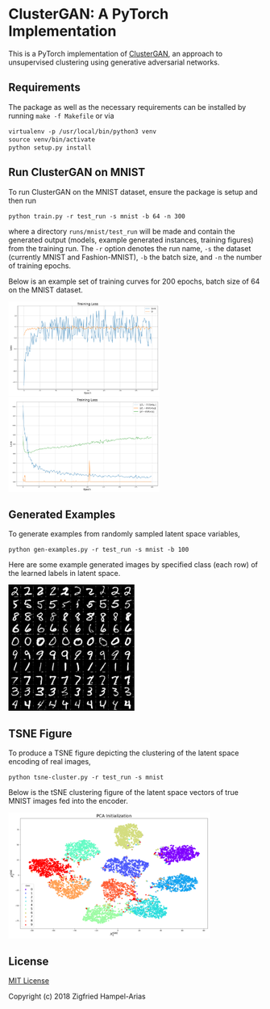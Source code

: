 # ClusterGAN: A PyTorch Implementation

This is a PyTorch implementation of [ClusterGAN](https://arxiv.org/abs/1809.03627),
an approach to unsupervised clustering using generative adversarial networks.


## Requirements

The package as well as the necessary requirements can be installed by running `make -f Makefile` or via
```
virtualenv -p /usr/local/bin/python3 venv
source venv/bin/activate
python setup.py install
```

## Run ClusterGAN on MNIST

To run ClusterGAN on the MNIST dataset, ensure the package is setup and then run
```
python train.py -r test_run -s mnist -b 64 -n 300
```
where a directory `runs/mnist/test_run` will be made and contain the generated output
(models, example generated instances, training figures) from the training run.
The `-r` option denotes the run name, `-s` the dataset (currently MNIST and Fashion-MNIST),
`-b` the batch size, and `-n` the number of training epochs.


Below is an example set of training curves for 200 epochs, batch size of 64 on the MNIST dataset.

<p float="left">
  <img src="docs/imgs/training_model_losses-mnist.png" width="300" />
  <img src="docs/imgs/training_cycle_loss-mnist.png" width="300" />
</p>


## Generated Examples
To generate examples from randomly sampled latent space variables, 
```
python gen-examples.py -r test_run -s mnist -b 100
```

Here are some example generated images by specified class (each row) of the learned labels in latent space.
<p float="left">
  <img src="docs/imgs/gen_classes_000199-mnist.png" width="250" />
</p>

## TSNE Figure
To produce a TSNE figure depicting the clustering of the latent space encoding of real images,
```
python tsne-cluster.py -r test_run -s mnist
```

Below is the tSNE clustering figure of the latent space vectors of true MNIST images fed into the encoder.

<p float="left">
  <img src="docs/imgs/tsne-mnist-pca.png" width="400" />
</p>


## License

[MIT License](LICENSE)

Copyright (c) 2018 Zigfried Hampel-Arias
